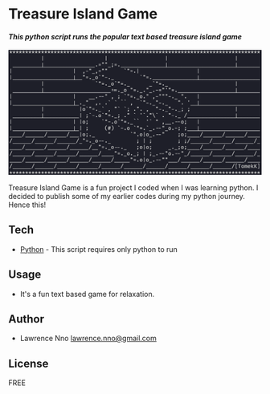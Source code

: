 # Treasure Island Game
#### _This python script runs the popular text based treasure island game_
![Treasure Island Game Ascii Art](https://github.com/Lawrence-Nno/Treasure_Island_Game/blob/main/treasure.png)

Treasure Island Game is a fun project I coded when I was learning python. I decided to publish some of my earlier codes during my python journey. Hence this!

## Tech
- [Python] - This script requires only python to run

## Usage
- It's a fun text based game for relaxation.

## Author
- Lawrence Nno lawrence.nno@gmail.com

## License

FREE


[//]: # (These are reference links used in the body of this note and get stripped out when the markdown processor does its job. There is no need to format nicely because it shouldn't be seen. Thanks SO - http://stackoverflow.com/questions/4823468/store-comments-in-markdown-syntax)

   [Python]: <https://www.python.org/>
  

